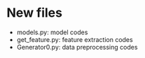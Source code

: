 # New files
* models.py: model codes
* get_feature.py: feature extraction codes
* Generator0.py: data preprocessing codes
